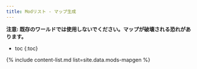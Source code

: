 ```yaml
---
title: Modリスト - マップ生成
---
```


**注意: 既存のワールドでは使用しないでください。マップが破壊される恐れがあります。**

- toc
{:toc}

{% include content-list.md list=site.data.mods-mapgen %}
